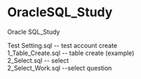 # OracleSQL_Study
Oracle SQL_Study

Test Setting.sql -- test account create
<br>
1_Table_Create.sql -- table create (example)
<br>
2_Select.sql -- select
<br>
2_Select_Work.sql --select question
